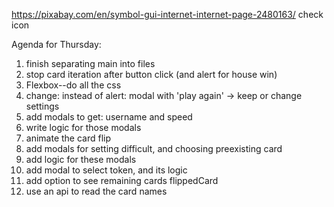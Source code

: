 https://pixabay.com/en/symbol-gui-internet-internet-page-2480163/
check icon

Agenda for Thursday:
1. finish separating main into files
2. stop card iteration after button click (and alert for house win)
3. Flexbox--do all the css
4. change: instead of alert: modal with 'play again' -> keep or change settings
4. add modals to get: username and speed
5. write logic for those modals
6. animate the card flip
7. add modals for setting difficult, and choosing preexisting card
8. add logic for these modals
9. add modal to select token, and its logic
10. add option to see remaining cards flippedCard
11. use an api to read the card names 
